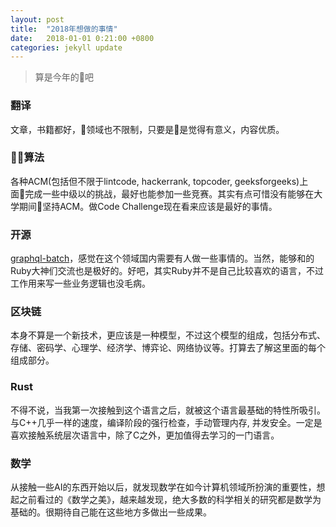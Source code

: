 ```yaml
---
layout: post
title:  "2018年想做的事情"
date:   2018-01-01 0:21:00 +0800
categories: jekyll update
---
```

> 算是今年的🚩吧

### 翻译
文章，书籍都好，领域也不限制，只要是是觉得有意义，内容优质。
### 算法
各种ACM(包括但不限于lintcode, hackerrank, topcoder, geeksforgeeks)上面完成一些中级以的挑战，最好也能参加一些竞赛。其实有点可惜没有能够在大学期间坚持ACM。做Code Challenge现在看来应该是最好的事情。
### 开源
[graphql-batch](https://github.com/Shopify/graphql-batch)，感觉在这个领域国内需要有人做一些事情的。当然，能够和的Ruby大神们交流也是极好的。好吧，其实Ruby并不是自己比较喜欢的语言，不过工作用来写一些业务逻辑也没毛病。
### 区块链
本身不算是一个新技术，更应该是一种模型，不过这个模型的组成，包括分布式、存储、密码学、心理学、经济学、博弈论、网络协议等。打算去了解这里面的每个组成部分。
### Rust
不得不说，当我第一次接触到这个语言之后，就被这个语言最基础的特性所吸引。与C++几乎一样的速度，编译阶段的强行检查，手动管理内存, 并发安全。一定是喜欢接触系统层次语言中，除了C之外，更加值得去学习的一门语言。
### 数学
从接触一些AI的东西开始以后，就发现数学在如今计算机领域所扮演的重要性，想起之前看过的《数学之美》，越来越发现，绝大多数的科学相关的研究都是数学为基础的。很期待自己能在这些地方多做出一些成果。

